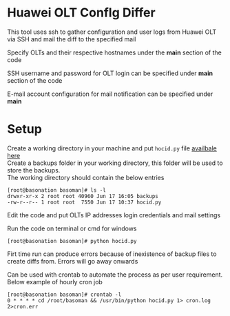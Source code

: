 # Huawei OLT ConfIg Differ

This tool uses ssh to gather configuration and user logs from Huawei OLT via SSH and mail the diff to the specified mail

Specify OLTs and their respective hostnames under the __main__ section of the code

SSH username and password for OLT login can be specified under  __main__ section of the code

E-mail account configuration for mail notification can be specified under  __main__ 

# Setup
Create a working directory in your machine and put `hocid.py` file [availbale here](hocid.py)  
Create a backups folder in your working directory, this folder will be used to store the backups.  
The working directory should contain the below entries

    [root@basonation basoman]# ls -l  
    drwxr-xr-x 2 root root 40960 Jun 17 16:05 backups  
    -rw-r--r-- 1 root root  7550 Jun 17 10:37 hocid.py

Edit the code and put OLTs IP addresses login credentials and mail settings

Run the code on terminal or cmd for windows

    [root@basonation basoman]# python hocid.py

Firt time run can produce errors because of inexistence of backup files to create diffs from. Errors will go away onwards

Can be used with crontab to automate the process as per user requirement. Below example of hourly cron job

    [root@basonation basoman]# crontab -l  
    0 * * * * cd /root/basoman && /usr/bin/python hocid.py 1> cron.log 2>cron.err

